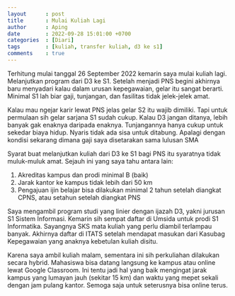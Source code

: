 ```yaml
---
layout      : post
title       : Mulai Kuliah Lagi
author      : Aping
date        : 2022-09-28 15:01:00 +0700
categories  : [Diari]
tags        : [kuliah, transfer kuliah, d3 ke s1]
comments    : true
---
```

Terhitung mulai tanggal 26 September 2022 kemarin saya mulai kuliah lagi. Melanjutkan program dari D3 ke S1. Setelah menjadi PNS begini akhirnya baru menyadari kalau dalam urusan kepegawaian, gelar itu sangat berarti. Minimal S1 lah biar gaji, tunjangan, dan fasilitas tidak jelek-jelek amat.

Kalau mau ngejar karir lewat PNS jelas gelar S2 itu wajib dimiliki. Tapi untuk permulaan sih gelar sarjana S1 sudah cukup. Kalau D3 jangan ditanya, lebih banyak gak enaknya daripada enaknya. Tunjangannya hanya cukup untuk sekedar biaya hidup. Nyaris tidak ada sisa untuk ditabung. Apalagi dengan kondisi sekarang dimana gaji saya disetarakan sama lulusan SMA

Syarat buat melanjutkan kuliah dari D3 ke S1 bagi PNS itu syaratnya tidak muluk-muluk amat. Sejauh ini yang saya tahu antara lain:
1. Akreditas kampus dan prodi minimal B (baik)
2. Jarak kantor ke kampus tidak lebih dari 50 km
3. Pengajuan ijin belajar bisa dilakukan minimal 2 tahun setelah diangkat CPNS, atau setahun setelah diangkat PNS

Saya mengambil program studi yang linier dengan ijazah D3, yakni jurusan S1 Sistem Informasi. Kemarin sih sempat daftar di Umsida untuk prodi S1 Informatika. Sayangnya SKS mata kuliah yang perlu diambil terlampau banyak. Akhirnya daftar di ITATS setelah mendapat masukan dari Kasubag Kepegawaian yang anaknya kebetulan kuliah disitu.

Karena saya ambil kuliah malam, sementara ini sih perkuliahan dilakukan secara hybrid. Mahasiswa bisa datang langsung ke kampus atau online lewat Google Classroom. Ini tentu jadi hal yang baik mengingat jarak kampus yang lumayan jauh (sekitar 15 km) dan waktu yang mepet sekali dengan jam pulang kantor. Semoga saja untuk seterusnya bisa online terus. 